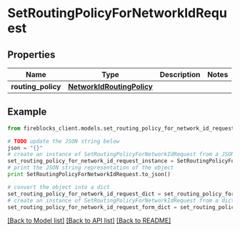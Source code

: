# SetRoutingPolicyForNetworkIdRequest


## Properties
Name | Type | Description | Notes
------------ | ------------- | ------------- | -------------
**routing_policy** | [**NetworkIdRoutingPolicy**](NetworkIdRoutingPolicy.md) |  | 

## Example

```python
from fireblocks_client.models.set_routing_policy_for_network_id_request import SetRoutingPolicyForNetworkIdRequest

# TODO update the JSON string below
json = "{}"
# create an instance of SetRoutingPolicyForNetworkIdRequest from a JSON string
set_routing_policy_for_network_id_request_instance = SetRoutingPolicyForNetworkIdRequest.from_json(json)
# print the JSON string representation of the object
print SetRoutingPolicyForNetworkIdRequest.to_json()

# convert the object into a dict
set_routing_policy_for_network_id_request_dict = set_routing_policy_for_network_id_request_instance.to_dict()
# create an instance of SetRoutingPolicyForNetworkIdRequest from a dict
set_routing_policy_for_network_id_request_form_dict = set_routing_policy_for_network_id_request.from_dict(set_routing_policy_for_network_id_request_dict)
```
[[Back to Model list]](../README.md#documentation-for-models) [[Back to API list]](../README.md#documentation-for-api-endpoints) [[Back to README]](../README.md)


